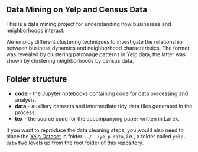 Data Mining on Yelp and Census Data 
-------------------------------------

This is a data mining project for understanding how businesses and neighborhoods interact.

We employ different clustering techniques to investigate the relationship between business dynamics
 and neighborhood characteristics. The former was revealed by clustering patronage patterns in Yelp data,
 the latter was shown by clustering neighborhoods by census data.

## Folder structure

- **code** - the Jupyter notebooks containing code for data processing and analysis.
- **data** - auxiliary datasets and intermediate tidy data files generated in the process.
- **tex** - the source code for the accompanying paper written in LaTex.

It you want to reproduce the data cleaning steps, you would also need to place the
[Yelp Dataset](https://www.yelp.com/dataset) in folder `../../yelp-data`, i.e.,
a folder called `yelp-data` two levels up from the root folder of this repository.
